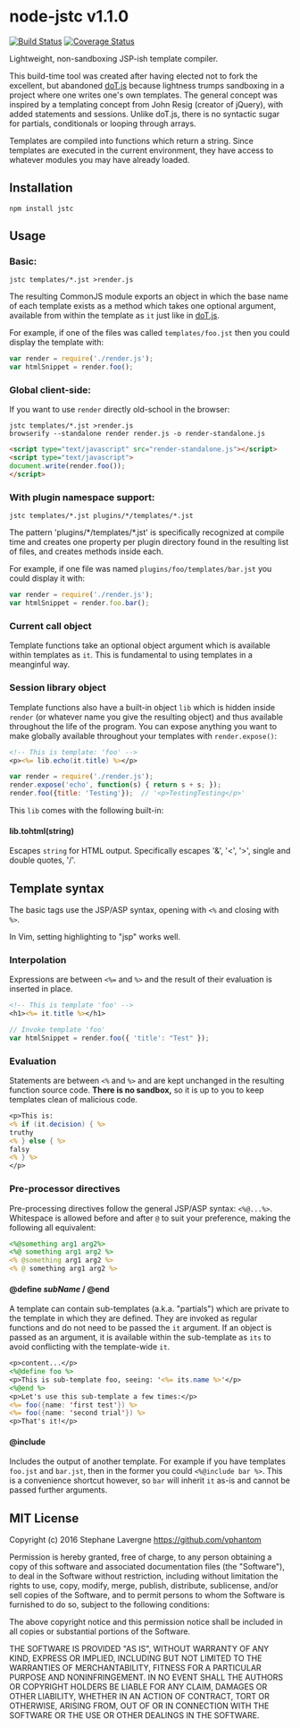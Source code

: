 # node-jstc v1.1.0

[![Build Status](https://travis-ci.org/vphantom/node-jstc.svg?branch=v1.1.0)](https://travis-ci.org/vphantom/node-jstc) [![Coverage Status](https://coveralls.io/repos/github/vphantom/node-jstc/badge.svg?branch=v1.1.0)](https://coveralls.io/github/vphantom/node-jstc?branch=v1.1.0)

Lightweight, non-sandboxing JSP-ish template compiler.

This build-time tool was created after having elected not to fork the excellent, but abandoned [doT.js](https://github.com/olado/doT) because lightness trumps sandboxing in a project where one writes one's own templates.  The general concept was inspired by a templating concept from John Resig (creator of jQuery), with added statements and sessions.  Unlike doT.js, there is no syntactic sugar for partials, conditionals or looping through arrays.

Templates are compiled into functions which return a string.  Since templates are executed in the current environment, they have access to whatever modules you may have already loaded.

## Installation

```shell
npm install jstc
```

## Usage

### Basic:

```shell
jstc templates/*.jst >render.js
```

The resulting CommonJS module exports an object in which the base name of each template exists as a method which takes one optional argument, available from within the template as `it` just like in [doT.js](https://github.com/olado/doT).

For example, if one of the files was called `templates/foo.jst` then you could display the template with:

```js
var render = require('./render.js');
var htmlSnippet = render.foo();
```

### Global client-side:

If you want to use `render` directly old-school in the browser:

```shell
jstc templates/*.jst >render.js
browserify --standalone render render.js -o render-standalone.js
```

```html
<script type="text/javascript" src="render-standalone.js"></script>
<script type="text/javascript">
document.write(render.foo());
</script>
```

### With plugin namespace support:

```shell
jstc templates/*.jst plugins/*/templates/*.jst
```

The pattern 'plugins/\*/templates/\*.jst' is specifically recognized at compile time and creates one property per plugin directory found in the resulting list of files, and creates methods inside each.

For example, if one file was named `plugins/foo/templates/bar.jst` you could display it with:

```js
var render = require('./render.js');
var htmlSnippet = render.foo.bar();
```

### Current call object

Template functions take an optional object argument which is available within templates as `it`.  This is fundamental to using templates in a meanginful way.

### Session library object

Template functions also have a built-in object `lib` which is hidden inside `render` (or whatever name you give the resulting object) and thus available throughout the life of the program.  You can expose anything you want to make globally available throughout your templates with `render.expose()`:

```jsp
<!-- This is template: 'foo' -->
<p><%= lib.echo(it.title) %></p>
```

```js
var render = require('./render.js');
render.expose('echo', function(s) { return s + s; });
render.foo({title: 'Testing'});  // '<p>TestingTesting</p>'
```

This `lib` comes with the following built-in:

#### lib.tohtml(string)

Escapes `string` for HTML output.  Specifically escapes '&', '<', '>', single and double quotes, '/'.

## Template syntax

The basic tags use the JSP/ASP syntax, opening with `<%` and closing with `%>`.

In Vim, setting highlighting to "jsp" works well.

### Interpolation

Expressions are between `<%=` and `%>` and the result of their evaluation is inserted in place.

```jsp
<!-- This is template 'foo' -->
<h1><%= it.title %></h1>
```

```js
// Invoke template 'foo'
var htmlSnippet = render.foo({ 'title': "Test" });
```

### Evaluation

Statements are between `<%` and `%>` and are kept unchanged in the resulting function source code.  **There is no sandbox,** so it is up to you to keep templates clean of malicious code.

```jsp
<p>This is:
<% if (it.decision) { %>
truthy
<% } else { %>
falsy
<% } %>
</p>
```

### Pre-processor directives

Pre-processing directives follow the general JSP/ASP syntax: `<%@...%>`.  Whitespace is allowed before and after `@` to suit your preference, making the following all equivalent:

```jsp
<%@something arg1 arg2%>
<%@ something arg1 arg2 %>
<% @something arg1 arg2 %>
<% @ something arg1 arg2 %>
```

#### @define *subName* / @end

A template can contain sub-templates (a.k.a. "partials") which are private to the template in which they are defined.  They are invoked as regular functions and do not need to be passed the `it` argument.  If an object is passed as an argument, it is available within the sub-template as `its` to avoid conflicting with the template-wide `it`.

```jsp
<p>content...</p>
<%@define foo %>
<p>This is sub-template foo, seeing: '<%= its.name %>'</p>
<%@end %>
<p>Let's use this sub-template a few times:</p>
<%= foo({name: 'first test'}) %>
<%= foo({name: 'second trial'}) %>
<p>That's it!</p>
```

#### @include

Includes the output of another template.  For example if you have templates `foo.jst` and `bar.jst`, then in the former you could `<%@include bar %>`.  This is a convenience shortcut however, so `bar` will inherit `it` as-is and cannot be passed further arguments.


## MIT License

Copyright (c) 2016 Stephane Lavergne <https://github.com/vphantom>

Permission is hereby granted, free of charge, to any person obtaining a copy of this software and associated documentation files (the "Software"), to deal in the Software without restriction, including without limitation the rights to use, copy, modify, merge, publish, distribute, sublicense, and/or sell copies of the Software, and to permit persons to whom the Software is furnished to do so, subject to the following conditions:

The above copyright notice and this permission notice shall be included in all copies or substantial portions of the Software.  

THE SOFTWARE IS PROVIDED "AS IS", WITHOUT WARRANTY OF ANY KIND, EXPRESS OR IMPLIED, INCLUDING BUT NOT LIMITED TO THE WARRANTIES OF MERCHANTABILITY, FITNESS FOR A PARTICULAR PURPOSE AND NONINFRINGEMENT. IN NO EVENT SHALL THE AUTHORS OR COPYRIGHT HOLDERS BE LIABLE FOR ANY CLAIM, DAMAGES OR OTHER LIABILITY, WHETHER IN AN ACTION OF CONTRACT, TORT OR OTHERWISE, ARISING FROM, OUT OF OR IN CONNECTION WITH THE SOFTWARE OR THE USE OR OTHER DEALINGS IN THE SOFTWARE.
